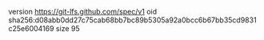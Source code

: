 version https://git-lfs.github.com/spec/v1
oid sha256:d08abb0dd27c75cab68bb7bc89b5305a92a0bcc6b67bb35cd9831c25e6004169
size 95
